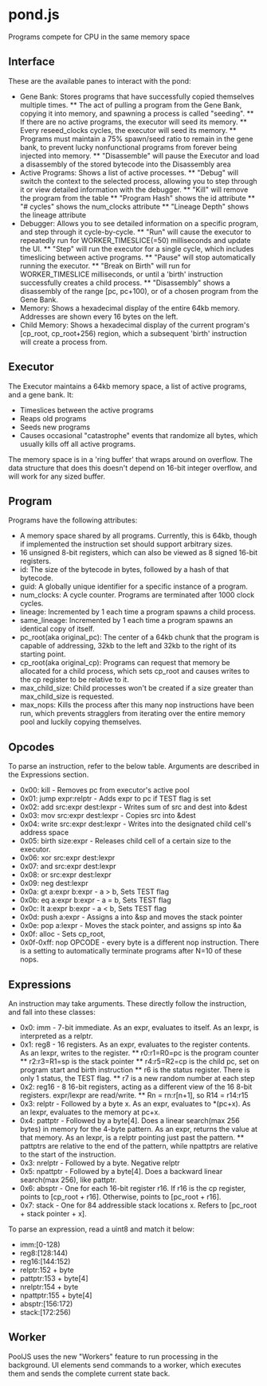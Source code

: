 # pond.js
Programs compete for CPU in the same memory space

## Interface
These are the available panes to interact with the pond:
* Gene Bank: Stores programs that have successfully copied themselves multiple times.
** The act of pulling a program from the Gene Bank, copying it into memory, and spawning a process is called "seeding".
** If there are no active programs, the executor will seed its memory.
** Every reseed_clocks cycles, the executor will seed its memory.
** Programs must maintain a 75% spawn/seed ratio to remain in the gene bank, to prevent lucky nonfunctional programs from forever being injected into memory.
** "Disassemble" will pause the Executor and load a disassembly of the stored bytecode into the Disassembly area
* Active Programs: Shows a list of active processes.
** "Debug" will switch the context to the selected process, allowing you to step through it or view detailed information with the debugger.
** "Kill" will remove the program from the table
** "Program Hash" shows the id attribute
** "# cycles" shows the num_clocks attribute
** "Lineage Depth" shows the lineage attribute
* Debugger: Allows you to see detailed information on a specific program, and step through it cycle-by-cycle.
** "Run" will cause the executor to repeatedly run for WORKER_TIMESLICE(=50) milliseconds and update the UI.
** "Step" will run the executor for a single cycle, which includes timeslicing between active programs.
** "Pause" will stop automatically running the executor.
** "Break on Birth" will run for WORKER_TIMESLICE milliseconds, or until a 'birth' instruction successfully creates a child process.
** "Disassembly" shows a disassembly of the range [pc, pc+100), or of a chosen program from the Gene Bank.
* Memory: Shows a hexadecimal display of the entire 64kb memory. Addresses are shown every 16 bytes on the left.
* Child Memory: Shows a hexadecimal display of the current program's [cp_root, cp_root+256) region, which a subsequent 'birth' instruction will create a process from.
## Executor

The Executor maintains a 64kb memory space, a list of active programs, and a gene bank. It:

* Timeslices between the active programs
* Reaps old programs
* Seeds new programs
* Causes occasional "catastrophe" events that randomize all bytes, which usually kills off all active programs.

The memory space is in a 'ring buffer' that wraps around on overflow. The data structure that does this doesn't depend on 16-bit integer overflow, and will work for any sized buffer.

## Program

Programs have the following attributes:
* A memory space shared by all programs. Currently, this is 64kb, though if implemented the instruction set should support arbitrary sizes.
* 16 unsigned 8-bit registers, which can also be viewed as 8 signed 16-bit registers.
* id: The size of the bytecode in bytes, followed by a hash of that bytecode.
* guid: A globally unique identifier for a specific instance of a program.
* num_clocks: A cycle counter. Programs are terminated after 1000 clock cycles.
* lineage: Incremented by 1 each time a program spawns a child process.
* same_lineage: Incremented by 1 each time a program spawns an identical copy of itself.
* pc_root(aka original_pc): The center of a 64kb chunk that the program is capable of addressing, 32kb to the left and 32kb to the right of its starting point.
* cp_root(aka original_cp): Programs can request that memory be allocated for a child process, which sets cp_root and causes writes to the cp register to be relative to it.
* max_child_size: Child processes won't be created if a size greater than max_child_size is requested.
* max_nops: Kills the process after this many nop instructions have been run, which prevents stragglers from iterating over the entire memory pool and luckily copying themselves.

## Opcodes

To parse an instruction, refer to the below table. Arguments are described in the Expressions section.

* 0x00: kill - Removes pc from executor's active pool
* 0x01: jump expr:relptr - Adds expr to pc if TEST flag is set
* 0x02: add src:expr dest:lexpr - Writes sum of src and dest into &dest
* 0x03: mov src:expr dest:lexpr - Copies src into &dest
* 0x04: write src:expr dest:lexpr - Writes into the designated child cell's address space
* 0x05: birth size:expr - Releases child cell of a certain size to the executor. 
* 0x06: xor src:expr dest:lexpr
* 0x07: and src:expr dest:lexpr
* 0x08: or src:expr dest:lexpr
* 0x09: neg dest:lexpr
* 0x0a: gt a:expr b:expr - a > b, Sets TEST flag
* 0x0b: eq a:expr b:expr - a = b, Sets TEST flag
* 0x0c: lt a:expr b:expr - a < b, Sets TEST flag
* 0x0d: push a:expr - Assigns a into &sp and moves the stack pointer
* 0x0e: pop a:lexpr - Moves the stack pointer, and assigns sp into &a
* 0x0f: alloc - Sets cp_root,
* 0x0f-0xff: nop OPCODE - every byte is a different nop instruction. There is a setting to automatically terminate programs after N=10 of these nops.

## Expressions
An instruction may take arguments. These directly follow the instruction, and fall into these classes:

* 0x0: imm - 7-bit immediate. As an expr, evaluates to itself. As an lexpr, is interpreted as a relptr.
* 0x1: reg8 - 16 registers. As an expr, evaluates to the register contents. As an lexpr, writes to the register.
** r0:r1=R0=pc is the program counter
** r2:r3=R1=sp is the stack pointer
** r4:r5=R2=cp is the child pc, set on program start and birth instruction
** r6 is the status register. There is only 1 status, the TEST flag.
** r7 is a new random number at each step
* 0x2: reg16 - 8 16-bit registers, acting as a different view of the 16 8-bit registers. expr/lexpr are read/write.
** Rn = rn:r[n+1], so R14 = r14:r15
* 0x3: relptr - Followed by a byte x. As an expr, evaluates to *(pc+x). As an lexpr, evaluates to the memory at pc+x.
* 0x4: pattptr - Followed by a byte[4]. Does a linear search(max 256 bytes) in memory for the 4-byte pattern. As an expr, returns the value at that memory. As an lexpr, is a relptr pointing just past the pattern.
** pattptrs are relative to the end of the pattern, while npattptrs are relative to the start of the instruction.
* 0x3: nrelptr - Followed by a byte. Negative relptr
* 0x5: npattptr - Followed by a byte[4]. Does a backward linear search(max 256), like pattptr.
* 0x6: absptr - One for each 16-bit register r16. If r16 is the cp register, points to [cp_root + r16]. Otherwise, points to [pc_root + r16].
* 0x7: stack - One for 84 addressible stack locations x. Refers to [pc_root + stack pointer + x].

To parse an expression, read a uint8 and match it below:
* imm:[0-128)
* reg8:[128:144)
* reg16:[144:152)
* relptr:152 + byte
* pattptr:153 + byte[4]
* nrelptr:154 + byte
* npattptr:155 + byte[4]
* absptr:[156:172)
* stack:[172:256)

## Worker

PoolJS uses the new "Workers" feature to run processing in the background. UI elements send commands to a worker, which executes them and sends the complete current state back.
